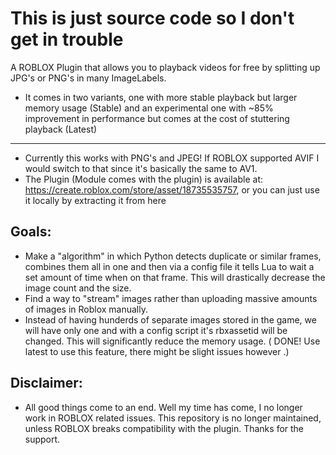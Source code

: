 # This is just source code so I don't get in trouble

A ROBLOX Plugin that allows you to playback videos for free by splitting up JPG's or PNG's in many ImageLabels.

- It comes in two variants, one with more stable playback but larger memory usage (Stable) and an experimental one with ~85% improvement in performance but comes at the cost of stuttering playback (Latest)

---

- Currently this works with PNG's and JPEG! If ROBLOX supported AVIF I would switch to that since it's basically the same to AV1.
- The Plugin (Module comes with the plugin) is available at: https://create.roblox.com/store/asset/18735535757, or you can just use it locally by extracting it from here

## Goals:
- Make a "algorithm" in which Python detects duplicate or similar frames, combines them all in one and then via a config file it tells Lua to wait a set amount of time when on that frame. This will drastically decrease the image count and the size.
- Find a way to "stream" images rather than uploading massive amounts of images in Roblox manually.
- Instead of having hunderds of separate images stored in the game, we will have only one and with a config script it's rbxassetid will be changed. This will significantly reduce the memory usage. ( DONE! Use latest to use this feature, there might be slight issues however .)

## Disclaimer:
- All good things come to an end. Well my time has come, I no longer work in ROBLOX related issues. This repository is no longer maintained, unless ROBLOX breaks compatibility with the plugin. Thanks for the support.
